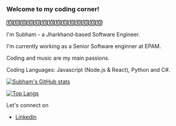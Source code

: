 

### Welcome to my coding corner! 
🔟🔟🔟🔟🔟🔟🔟🔟🔟🔟🔟🔟🔟🔟

I'm Subham - a Jharkhand-based Software Engineer.

I'm currently working as a Senior Software enginner at EPAM.

Coding and music are my main passions.

Coding Languages: Javascript (Node.js & React), Python and C#. 

[![Subham's GitHub stats](https://github-readme-stats.vercel.app/api?username=isubham&count_private=true&show_icons=true&theme=omni)](https://github.com/isubham/github-readme-stats)

[![Top Langs](https://github-readme-stats.vercel.app/api/top-langs/?username=isubham&layout=compact&count_private=true&theme=omni)](https://github.com/isubham/github-readme-stats)


Let's connect on

* [Linkedin](https://www.linkedin.com/in/isubham/)

<!--
* [MyAnimeList](https://myanimelist.net/animelist/isubham)
-->
